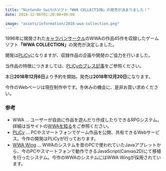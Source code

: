 ```yaml
---
title: "Nintendo Switchソフト「WWA COLLECTION」の発売が決まりました！"
date: 2018-12-06T01:20:00+09:00

image: "assets/information/2018-wwa-collection.png"
---
```


1996年に開発された<a href="http://www.wwajp.com">キャラバンサークル</a>のWWAの作品45作を収録したゲームソフト<strong>「WWA COLLECTION」</strong>の発売が決定しました。

開発は<a href="https://plicy.net">PLiCy</a>になりますが、収録作品の企画や開発のご協力を行いました。

当作品の特徴につきましては、<a href="https://plicy.net/NewsRelease/2018.12.06">PLiCyのプレス記事</a>をご参照ください。

本日<strong><time datetime="2018-12-06">2018年12月6日</time></strong>より予約を開始。発売は<strong><time datetime="2018-12-20">2018年12月20日</time></strong>になります。

今作のWebページは現在制作中です。冬休みの機会に、是非お買い求めください。

### 参考
- WWA ... ユーザーが自由に作品を遊んだり作成したりできるRPGシステム。詳細は当サイトの[WWAを知る](/about)をご参照ください。
- [PLiCy](https://plicy.net) ... PCやスマートフォンでゲーム作品を公開、共有できるWebサービス。今作の開発はPLiCyが行っております。
- [WWA Wing](https://wwawing.com) ... WWAのシステムを昔のPCで使われていたJavaアプレットから、今のPCやスマートフォンで動作できるJavaScript(Canvas2D)にて移植を行ったシステム。今作のWWAのシステムにはWWA Wingが採用されています。

